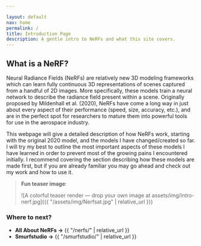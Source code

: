 ```yaml
---

layout: default
nav: home
permalink: /
title: Introduction Page
description: A gentle intro to NeRFs and what this site covers.
---
```


## What is a NeRF?

Neural Radiance Fields (NeRFs) are relatively new 3D modeling frameworks which can learn fully continuous 3D representations of scenes captured from a handful of 2D images. More specifically, these models train a neural network to describe the radiance field present within a scene. Originally proposed by Mildenhall et al. (2020), NeRFs have come a long way in just about every aspect of their performance (speed, size, accuracy, etc.), and are in the perfect spot for researchers to mature them into powerful tools for use in the aerospace industry.

This webpage will give a detailed description of how NeRFs work, starting with the original 2020 model, and the models I have changed/created so far. I will try my best to outline the most important aspects of these models I have learned in order to prevent most of the growing pains I encountered initially. I recommend covering the section describing how these models are made first, but if you are already familiar you may go ahead and check out my work and how to use it.

> **Fun teaser image**:
>
> ![A colorful teaser render — drop your own image at assets/img/intro-nerf.jpg]({{ "/assets/img/Nerfsat.jpg" | relative_url }})

### Where to next?

* **All About NeRFs →** {{ "/nerfs/" | relative_url }}
* **Smurfstudio →** {{ "/smurfstudio/" | relative_url }}

